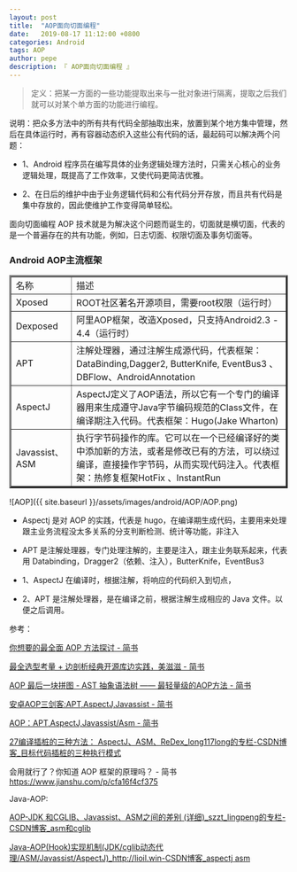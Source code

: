 ```yaml
---
layout: post
title:  "AOP面向切面编程"
date:   2019-08-17 11:12:00 +0800
categories: Android
tags: AOP
author: pepe
description: 『 AOP面向切面编程 』
---
```


> 定义：把某一方面的一些功能提取出来与一批对象进行隔离，提取之后我们就可以对某个单方面的功能进行编程。

说明：把众多方法中的所有共有代码全部抽取出来，放置到某个地方集中管理，然后在具体运行时，再有容器动态织入这些公有代码的话，最起码可以解决两个问题：

* 1、Android 程序员在编写具体的业务逻辑处理方法时，只需关心核心的业务逻辑处理，既提高了工作效率，又使代码更简洁优雅。

* 2、在日后的维护中由于业务逻辑代码和公有代码分开存放，而且共有代码是集中存放的，因此使维护工作变得简单轻松。

面向切面编程 AOP 技术就是为解决这个问题而诞生的，切面就是横切面，代表的是一个普遍存在的共有功能，例如，日志切面、权限切面及事务切面等。




### **Android AOP主流框架**

<table width="800" border="3" cellspacing="0" cellpadding="0">
    <tr>
        <td>名称</td>
        <td>描述</td>
    </tr>
    <tr>
        <td>Xposed</td>
        <td>ROOT社区著名开源项目，需要root权限（运行时）</td>
    </tr>
    <tr>
        <td>Dexposed</td>
        <td>阿里AOP框架，改造Xposed，只支持Android2.3 - 4.4（运行时）</td>
    </tr>
    <tr>
        <td>APT</td>
        <td>注解处理器，通过注解生成源代码，代表框架：DataBinding,Dagger2, ButterKnife, EventBus3 、DBFlow、AndroidAnnotation</td>
    </tr>   
    <tr>
        <td>AspectJ</td>
        <td>AspectJ定义了AOP语法，所以它有一个专门的编译器用来生成遵守Java字节编码规范的Class文件，在编译期注入代码。代表框架：Hugo(Jake Wharton)</td>
    </tr>  
    <tr>
        <td>Javassist、ASM</td>
        <td>执行字节码操作的库。它可以在一个已经编译好的类中添加新的方法，或者是修改已有的方法，可以绕过编译，直接操作字节码，从而实现代码注入。代表框架：热修复框架HotFix 、InstantRun</td>
    </tr>      
</table>
	
	
![AOP]({{ site.baseurl }}/assets/images/android/AOP/AOP.png)	

* Aspectj 是对 AOP 的实践，代表是 hugo，在编译期生成代码，主要用来处理跟主业务流程没太多关系的分支判断检测、统计等功能，非注入

* APT 是注解处理器，专门处理注解的，主要是注入，跟主业务联系起来，代表用 Databinding，Dragger2（依赖、注入），ButterKnife，EventBus3



* 1、AspectJ 在编译时，根据注解，将响应的代码织入到切点，

* 2、APT 是注解处理器，是在编译之前，根据注解生成相应的 Java 文件。以便之后调用。


	
	
	








参考：

[你想要的最全面 AOP 方法探讨 - 简书](https://www.jianshu.com/p/0799aa19ada1)

[最全选型考量 + 边剖析经典开源库边实践，美滋滋 - 简书](https://www.jianshu.com/p/42ce95450adb)

[AOP 最后一块拼图 - AST 抽象语法树 —— 最轻量级的AOP方法 - 简书](https://www.jianshu.com/p/0f1c7b3e907f)

[安卓AOP三剑客:APT,AspectJ,Javassist - 简书](https://www.jianshu.com/p/dca3e2c8608a)

[AOP：APT,AspectJ,Javassist/Asm - 简书](https://www.jianshu.com/p/44d39585fc20)

[27编译插桩的三种方法： AspectJ、ASM、ReDex_long117long的专栏-CSDN博客_目标代码插桩的三种执行模式](https://blog.csdn.net/long117long/article/details/90715694)

会用就行了？你知道 AOP 框架的原理吗？ - 简书
https://www.jianshu.com/p/cfa16f4cf375

Java-AOP:

[AOP-JDK 和CGLIB、Javassist、ASM之间的差别 (详细)_szzt_lingpeng的专栏-CSDN博客_asm和cglib](https://blog.csdn.net/szzt_lingpeng/article/details/81748396)

[Java-AOP(Hook)实现机制(JDK/cglib动态代理/ASM/Javassist/AspectJ)_http://lioil.win-CSDN博客_aspectj asm](https://blog.csdn.net/qq_32115439/article/details/78361596)

















